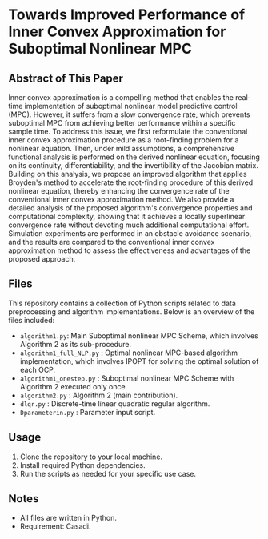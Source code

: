 # Towards Improved Performance of Inner Convex Approximation for Suboptimal Nonlinear MPC

## Abstract of This Paper

Inner convex approximation is a compelling method that enables the real-time implementation of suboptimal nonlinear model predictive control (MPC). However, it suffers from a slow convergence rate, which prevents suboptimal MPC from achieving better performance within a specific sample time. To address this issue, we first reformulate the conventional inner convex approximation procedure as a root-finding problem for a nonlinear equation. Then, under mild assumptions, a comprehensive functional analysis is performed on the derived nonlinear equation, focusing on its continuity, differentiability, and the invertibility of the Jacobian matrix. Building on this analysis, we propose an improved algorithm that applies Broyden's method to accelerate the root-finding procedure of this derived nonlinear equation, thereby enhancing the convergence rate of the conventional inner convex approximation method. We also provide a detailed analysis of the proposed algorithm's convergence properties and computational complexity, showing that it achieves a locally superlinear convergence rate without devoting much additional computational effort. Simulation experiments are performed in an obstacle avoidance scenario, and the results are compared to the conventional inner convex approximation method to assess the effectiveness and advantages of the proposed approach.

## Files

This repository contains a collection of Python scripts related to data preprocessing and algorithm implementations. Below is an overview of the files included:

- `algorithm1.py`: Main Suboptimal nonlinear MPC Scheme, which involves Algorithm 2 as its sub-procedure.
- `algorithm1_full_NLP.py` : Optimal nonlinear MPC-based algorithm implementation, which involves IPOPT for solving the optimal solution of each OCP.
- `algorithm1_onestep.py` : Suboptimal nonlinear MPC Scheme with Algorithm 2 executed  only once.
- `algorithm2.py` : Algorithm 2 (main contribution).
- `dlqr.py` : Discrete-time linear quadratic regular algorithm.
- `Dparameterin.py` : Parameter input script.

## Usage

1. Clone the repository to your local machine.
2. Install required Python dependencies.
3. Run the scripts as needed for your specific use case.

## Notes

- All files are written in Python.
- Requirement: Casadi.
